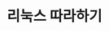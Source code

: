 ---
title: 리눅스 따라하기
insert: 2022-10-09 11:59:59
layout: 레이아웃명
category: gallery
thumbnail: 썸네일이미지.jpg
summary: 
tags: [c,assembly,linux,os]
link: https://github.com/RedPeanut/hello-linux
---